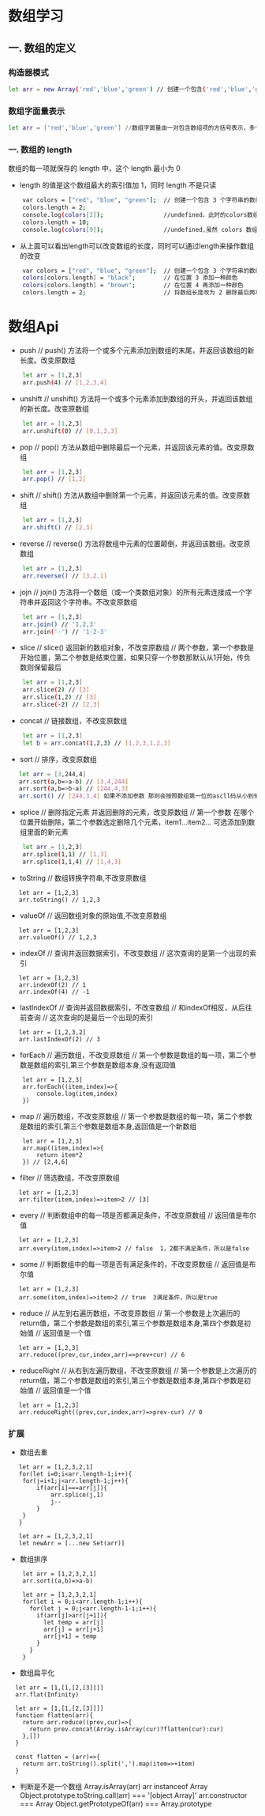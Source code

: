 # 数组学习

## 一. 数组的定义

### 构造器模式

```bash
let arr = new Array('red','blue','green') // 创建一个包含('red','blue','green')的数组
```

### 数组字面量表示

```bash
let arr = ['red','blue','green'] //数组字面量由一对包含数组项的方括号表示，多个数组项之间以逗号隔开
```

### 一. 数组的 length

数组的每一项就保存的 length 中，这个 length 最小为 0

- length 的值是这个数组最大的索引值加 1，同时 length 不是只读

```bash
    var colors = ["red", "blue", "green"];  // 创建一个包含 3 个字符串的数组
    colors.length = 2;
    console.log(colors[2]);                 //undefined，此时的colors数组已经被改变了；数组 colors 一开始有 3 个值。将其 length 属性设置为 2 会移除最后一项（位置为2 的那一项），结果再访问 colors[2] 就会显示 undefined 了。
    colors.length = 10;
    console.log(colors[9]);                 //undefined,虽然 colors 数组包含 2 个项，但把它的 length 属性设置成了 10。这个数组不存在位置 9，所以访问这个位置的值就得到了特殊值 undefined 。
```
- 从上面可以看出length可以改变数组的长度，同时可以通过length来操作数组的改变
```bash
    var colors = ["red", "blue", "green"];  // 创建一个包含 3 个字符串的数组
    colors[colors.length] = "black";        // 在位置 3 添加一种颜色
    colors[colors.length] = "brown";        // 在位置 4 再添加一种颜色
    colors.length = 2;                      // 将数组长度改为 2 删除最后两项
```

# 数组Api
- push
// push() 方法将一个或多个元素添加到数组的末尾，并返回该数组的新长度。改变原数组
```bash
    let arr = [1,2,3]
    arr.push(4) // [1,2,3,4]
```
- unshift
// unshift() 方法将一个或多个元素添加到数组的开头，并返回该数组的新长度。改变原数组
```bash
    let arr = [1,2,3]
    arr.unshift(0) // [0,1,2,3]
```
- pop
// pop() 方法从数组中删除最后一个元素，并返回该元素的值。改变原数组
```bash
    let arr = [1,2,3]
    arr.pop() // [1,2]
```
- shift
// shift() 方法从数组中删除第一个元素，并返回该元素的值。改变原数组
```bash
    let arr = [1,2,3]
    arr.shift() // [2,3]
```
- reverse 
// reverse() 方法将数组中元素的位置颠倒，并返回该数组。改变原数组
```bash
    let arr = [1,2,3]
    arr.reverse() // [3,2,1]
```
- jojn
// jojn() 方法将一个数组（或一个类数组对象）的所有元素连接成一个字符串并返回这个字符串。不改变原数组
```bash
    let arr = [1,2,3]
    arr.join() // '1,2,3'
    arr.join('-') // '1-2-3'
```
- slice
// slice() 返回新的数组对象，不改变原数组
// 两个参数，第一个参数是开始位置，第二个参数是结束位置，如果只穿一个参数那默认从1开始，传负数则保留最后
```bash
    let arr = [1,2,3]
    arr.slice(2) // [3]
    arr.slice(1,2) // [3]
    arr.slice(-2) // [2,3]
```
- concat
// 链接数组，不改变原数组
```bash
    let arr = [1,2,3]
    let b = arr.concat(1,2,3) // [1,2,3,1,2,3]
```
- sort 
// 排序，改变原数组
```bash
   let arr = [3,244,4]
   arr.sort(a,b=>a-b) // [3,4,244]
   arr.sort(a,b=>b-a) // [244,4,3]
   arr.sort() // [244,3,4] 如果不添加参数 那则会按照数组第一位的ascll码从小到他排列
```
- splice
// 删除指定元素 并返回删除的元素，改变原数组
// 第一个参数 在哪个位置开始删除，第二个参数选定删除几个元素，item1...item2... 可选添加到数组里面的新元素
```bash
    let arr = [1,2,3]
    arr.splice(1,1) // [1,3]
    arr.splice(1,1,4) // [1,4,3]
```
- toString
// 数组转换字符串,不改变原数组
```
   let arr = [1,2,3]
   arr.toString() // 1,2,3
```
- valueOf
// 返回数组对象的原始值,不改变原数组
```
   let arr = [1,2,3]
   arr.valueOf() // 1,2,3
```
- indexOf
// 查询并返回数据索引，不改变数组
// 这次查询的是第一个出现的索引
```
   let arr = [1,2,3]
   arr.indexOf(2) // 1
   arr.indexOf(4) // -1
```
- lastIndexOf
// 查询并返回数据索引，不改变数组
// 和indexOf相反，从后往前查询
// 这次查询的是最后一个出现的索引
```
   let arr = [1,2,3,2]
   arr.lastIndexOf(2) // 3
```
- forEach
// 遍历数组，不改变原数组
// 第一个参数是数组的每一项，第二个参数是数组的索引,第三个参数是数组本身,没有返回值
```
    let arr = [1,2,3]
    arr.forEach((item,index)=>{
        console.log(item,index)
    })
```
- map
// 遍历数组，不改变原数组
// 第一个参数是数组的每一项，第二个参数是数组的索引,第三个参数是数组本身,返回值是一个新数组
```
    let arr = [1,2,3]
    arr.map((item,index)=>{
        return item*2
    }) // [2,4,6]
```
- filter
// 筛选数组，不改变原数组
```
   let arr = [1,2,3]
   arr.filter(item,index)=>item>2 // [3]
```
- every
// 判断数组中的每一项是否都满足条件，不改变原数组
// 返回值是布尔值
```
   let arr = [1,2,3]
   arr.every(item,index)=>item>2 // false  1，2都不满足条件，所以是false
```
- some
// 判断数组中的每一项是否有满足条件的，不改变原数组
// 返回值是布尔值
```
   let arr = [1,2,3]
   arr.some(item,index)=>item>2 // true  3满足条件，所以是true
```
- reduce
// 从左到右遍历数组，不改变原数组
// 第一个参数是上次遍历的return值，第二个参数是数组的索引,第三个参数是数组本身,第四个参数是初始值
// 返回值是一个值
```
   let arr = [1,2,3]
   arr.reduce((prev,cur,index,arr)=>prev+cur) // 6
```
- reduceRight
// 从右到左遍历数组，不改变原数组
// 第一个参数是上次遍历的return值，第二个参数是数组的索引,第三个参数是数组本身,第四个参数是初始值
// 返回值是一个值
```
   let arr = [1,2,3]
   arr.reduceRight((prev,cur,index,arr)=>prev-cur) // 0
```

### 扩展
- 数组去重
```
   let arr = [1,2,3,2,1]
   for(let i=0;i<arr.length-1;i++){
    for(j=i+1;j<arr.length-1;j++){
        if(arr[i]===arr[j]){
            arr.splice(j,1)
            j--
        }
    }
   }
```
```
   let arr = [1,2,3,2,1]
   let newArr = [...new Set(arr)]
```
- 数组排序
```
    let arr = [1,2,3,2,1]
    arr.sort((a,b)=>a-b)
```
```
    let arr = [1,2,3,2,1]
    for(let i = 0;i<arr.length-1;i++){
      for(let j = 0;j<arr.length-1-i;i++){
        if(arr[j]>arr[j+1]){
          let temp = arr[j]
          arr[j] = arr[j+1]
          arr[j+1] = temp
        }
      }
    }
```
- 数组扁平化
```
  let arr = [1,[1,[2,[3]]]]
  arr.flat(Infinity)
```
```
  let arr = [1,[1,[2,[3]]]]
  function flatten(arr){
    return arr.reduce((prev,cur)=>{
      return prev.concat(Array.isArray(cur)?flatten(cur):cur)
    },[])
  }
```
```
  const flatten = (arr)=>{
    return arr.toString().split(',').map(item=>+item)
  }
```
- 判断是不是一个数组
Array.isArray(arr)
arr instanceof Array
Object.prototype.toString.call(arr) === '[object Array]'
arr.constructor === Array
Object.getPrototypeOf(arr) === Array.prototype



